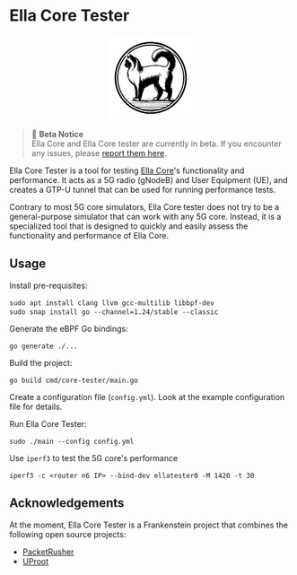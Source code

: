# Ella Core Tester

<p align="center">
  <img src="https://raw.githubusercontent.com/ellanetworks/core/main/docs/images/logo.png" alt="Ella Core Logo" width="150"/>
</p>

> :construction: **Beta Notice**  
> Ella Core and Ella Core tester are currently in beta. If you encounter any issues, please [report them here](https://github.com/ellanetworks/core-tester/issues/new/choose).

Ella Core Tester is a tool for testing [Ella Core](https://github.com/ellanetworks/core)'s functionality and performance. It acts as a 5G radio (gNodeB) and User Equipment (UE), and creates a GTP-U tunnel that can be used for running performance tests.

Contrary to most 5G core simulators, Ella Core tester does not try to be a general-purpose simulator that can work with any 5G core. Instead, it is a specialized tool that is designed to quickly and easily assess the functionality and performance of Ella Core.

## Usage


Install pre-requisites:

```shell
sudo apt install clang llvm gcc-multilib libbpf-dev
sudo snap install go --channel=1.24/stable --classic
```

Generate the eBPF Go bindings:

```shell
go generate ./...
```

Build the project:

```shell
go build cmd/core-tester/main.go
```

Create a configuration file (`config.yml`). Look at the example configuration file for details.

Run Ella Core Tester:

```shell
sudo ./main --config config.yml
```

Use `iperf3` to test the 5G core's performance

```shell
iperf3 -c <router n6 IP> --bind-dev ellatester0 -M 1420 -t 30
```

## Acknowledgements

At the moment, Ella Core Tester is a Frankenstein project that combines the following open source projects:
- [PacketRusher](https://github.com/HewlettPackard/PacketRusher)
- [UProot](https://github.com/ghislainbourgeois/uproot)
